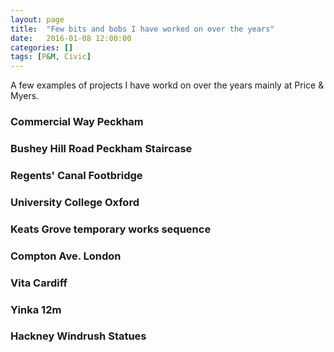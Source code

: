 ```yaml
---
layout: page
title:  "Few bits and bobs I have worked on over the years"
date:   2016-01-08 12:00:00
categories: []
tags: [P&M, Civic]
---
```

A few examples of projects I have workd on over the years mainly at Price & Myers.

### Commercial Way Peckham

### Bushey Hill Road Peckham Staircase

### Regents' Canal Footbridge 

### University College Oxford

### Keats Grove temporary works sequence 

### Compton Ave. London 

### Vita Cardiff

### Yinka 12m 

### Hackney Windrush Statues

[P&M]:      https://www.pricemyers.com/
[Civic]:    https://www.team-civic.com/
